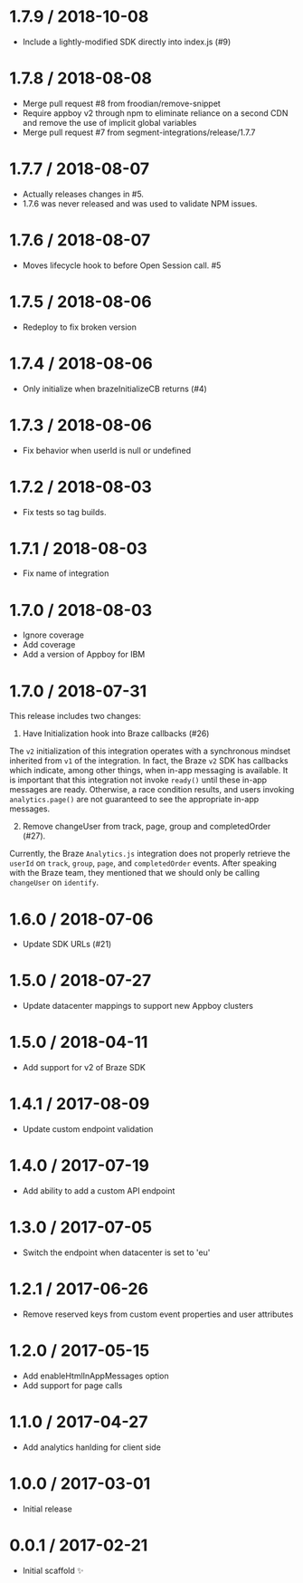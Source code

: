 1.7.9 / 2018-10-08
==================

  * Include a lightly-modified SDK directly into index.js (#9)

1.7.8 / 2018-08-08
==================

  * Merge pull request #8 from froodian/remove-snippet
  * Require appboy v2 through npm to eliminate reliance on a second CDN and remove the use of implicit global variables
  * Merge pull request #7 from segment-integrations/release/1.7.7

1.7.7 / 2018-08-07
==================

* Actually releases changes in #5.
* 1.7.6 was never released and was used to validate NPM issues.

1.7.6 / 2018-08-07
==================

* Moves lifecycle hook to before Open Session call. #5

1.7.5 / 2018-08-06
==================

* Redeploy to fix broken version

1.7.4 / 2018-08-06
==================

  * Only initialize when brazeInitializeCB returns (#4)

1.7.3 / 2018-08-06
==================

  * Fix behavior when userId is null or undefined

1.7.2 / 2018-08-03
==================

  * Fix tests so tag builds.

1.7.1 / 2018-08-03
==================

  * Fix name of integration

1.7.0 / 2018-08-03
==================

  * Ignore coverage
  * Add coverage
  * Add a version of Appboy for IBM

1.7.0 / 2018-07-31
==================

This release includes two changes:

1. Have Initialization hook into Braze callbacks (#26)

  The `v2` initialization of this integration operates with a synchronous mindset inherited from `v1` of the integration. In fact, the Braze `v2` SDK has callbacks which indicate, among other things, when in-app messaging is available. It is important that this integration not invoke `ready()` until these in-app messages are ready. Otherwise, a race condition results, and users invoking `analytics.page()` are not guaranteed to see the appropriate in-app messages.

2.  Remove changeUser from track, page, group and completedOrder (#27).

  Currently, the Braze `Analytics.js` integration does not properly retrieve the` userId` on `track`, `group`, `page`, and `completedOrder` events. After speaking with the Braze team, they mentioned that we should only be calling `changeUser` on `identify`.

1.6.0 / 2018-07-06
==================

  * Update SDK URLs (#21)

1.5.0 / 2018-07-27
==================

  * Update datacenter mappings to support new Appboy clusters

1.5.0 / 2018-04-11
==================

  * Add support for v2 of Braze SDK

1.4.1 / 2017-08-09
==================

  * Update custom endpoint validation

1.4.0 / 2017-07-19
==================

  * Add ability to add a custom API endpoint

1.3.0 / 2017-07-05
==================

  * Switch the endpoint when datacenter is set to 'eu'

1.2.1 / 2017-06-26
==================

  * Remove reserved keys from custom event properties and user attributes

1.2.0 / 2017-05-15
==================

  * Add enableHtmlInAppMessages option
  * Add support for page calls

1.1.0 / 2017-04-27
==================

  * Add analytics hanlding for client side

1.0.0 / 2017-03-01
==================

  * Initial release

0.0.1 / 2017-02-21
==================

  * Initial scaffold :sparkles:
